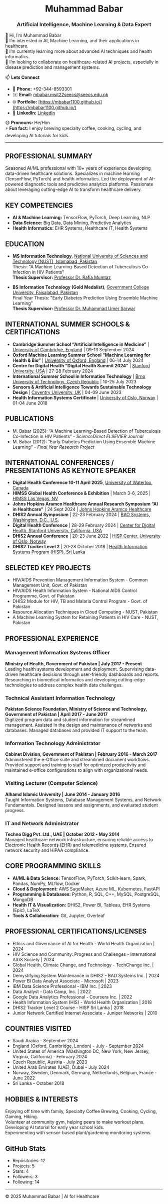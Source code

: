 <h1 align="center"><strong> Muhammad Babar </strong></h1>
 <h3 align="center"><strong> Artificial Intelligence, Machine Learning & Data Expert </strong></h3>


👋 Hi, I’m Muhammad Babar  
👀 I’m interested in AI, Machine Learning, and their applications in healthcare.  
🌱 I’m currently learning more about advanced AI techniques and health informatics.  
💞️ I’m looking to collaborate on healthcare-related AI projects, especially in disease prediction and management systems.  

📫 **Lets Connect**  
- 📱 **Phone:** +92-344-8593301  
- ✉️ **Email:** [mbabar.msit22seecs@seecs.edu.pk](mailto:mbabar.msit22seecs@seecs.edu.pk)  
- 🌐 **Portfolio:** [https://mbabar1100.github.io/](https://mbabar1100.github.io/)  
- 🔗 **LinkedIn:** [LinkedIn](https://www.linkedin.com/in/mbabar1100)  

😄 **Pronouns:** He/Him  
⚡ **Fun fact:** I enjoy brewing specialty coffee, cooking, cycling, and developing AI tutorials for kids.

---
## PROFESSIONAL SUMMARY
Seasoned AI/ML professional with 10+ years of experience developing data-driven healthcare solutions. Specializes in machine learning (TensorFlow, PyTorch) and health informatics. Led the deployment of AI-powered diagnostic tools and predictive analytics platforms. Passionate about leveraging cutting-edge AI to transform healthcare delivery.

## KEY COMPETENCIES
- **AI & Machine Learning:** TensorFlow, PyTorch, Deep Learning, NLP  
- **Data Science:** Big Data, Data Mining, Predictive Analytics  
- **Health Informatics:** EHR Systems, Healthcare IT, Health Systems  

## EDUCATION
- **MS Information Technology**, <a href="https://nust.edu.pk/" target="_blank">National University of Sciences and Technology (NUST), Islamabad, Pakistan</a>  
  Thesis: "A Machine Learning-Based Detection of Tuberculosis Co-Infection in HIV Patients"  
  **Thesis Supervisor:** [Professor Dr. Rafia Mumtaz](https://seecs.nust.edu.pk/faculty/rafia-mumtaz/)
  
- **BS Information Technology (Gold Medalist)**, <a href="https://gcuf.edu.pk/" target="_blank"> Government College University, Faisalabad, Pakistan</a>  
  Final Year Thesis: "Early Diabetes Prediction Using Ensemble Machine Learning"<br>
  **Thesis Supervisor:** [Professor Dr. Muhammad Umer Sarwar](https://profiles.gcuf.edu.pk/profile/drmuhammadumersarwar)

## INTERNATIONAL SUMMER SCHOOLS & CERTIFICATIONS
- **Cambridge Summer School “Artificial Intelligence in Medicine”** | <a href="https://www.vanderschaar-lab.com/cambridge-ai-in-medicine-summer-school/" target="_blank">University of Cambridge, England</a> | 09-13 September 2024  
- **Oxford Machine Learning Summer School “Machine Learning for Health & Bio”** | <a href="https://www.oxfordml.school/" target="_blank">University of Oxford, England</a> | 06-14 July 2024  
- **Centre for Digital Health “Digital Health Summit 2024”** | <a href="https://cdh.stanford.edu/2024-digital-health-summit" target="_blank">Stanford University, USA</a> | 27-28 February 2024  
- **International Summer School in Information Technology** | <a href="https://www.fit.vut.cz/events/bissit/.en" target="_blank">Brno University of Technology, Czech Republic</a> | 10-25 July 2023  
- **Sensors & Artificial Intelligence Towards Sustainable Technology Design** | <a href="https://pureportal.coventry.ac.uk/en/persons/elena-gaura" target="_blank">Coventry University, UK</a> | 04-09 June 2023  
- **Health Information Systems Certificate** | <a href="https://www.uio.no/studier/emner/medisin/inthealth/INTHE4105/" target="_blank">University of Oslo, Norway</a> | 01-04 June 2018  
  
  

## PUBLICATIONS
- M. Babar (2025): “A Machine Learning-Based Detection of Tuberculosis Co-Infection in HIV Patients” - *ScienceDirect ELSEVIER Journal*  
- M. Babar (2012): “Early Diabetes Prediction Using Ensemble Machine Learning” - *Final Year Research Project*

## INTERNATIONAL CONFERENCES / PRESENTATIONS AS KEYNOTE SPEAKER
- **Digital Health Conference 10-11 April 2025**, <a href="https://uwaterloo.ca/digital-health/" target="_blank">University of Waterloo, Canada</a>
- **HIMSS Global Health Conference & Exhibition** | March 3-6, 2025 | <a href="https://www.himssconference.com/" target="_blank">HIMSS Las Vegas, NV</a>
- **Johns Hopkins Aramco Healthcare Annual Research Symposium “AI in Healthcare”** | 24 Sept 2024 | <a href="https://www.jhah.com/en/news-events/events/jhah-annual-research-symposium" target="_blank">Johns Hopkins Aramco Healthcare</a>
- **DHIS2 Annual Symposium** | 22-23 February 2024 | <a href="https://www.dhis2symposium.org/" target="_blank">BAO Systems, Washington, D.C., U.S.</a>
- **Digital Health Conference** | 28-29 February 2024 | <a href="https://www.timeshighered-events.com/digital-health-2024" target="_blank">Center for Digital Health, Stanford University, California, USA</a>
- **DHIS2 Annual Conference** | 20-23 June 2022 | <a href="https://dhis2.org/academy/annual-conference/" target="_blank">HISP Center, University of Oslo, Norway</a>
- **DHIS2 Tracker Level 2** | 20-28 October 2018 | <a href="https://hispsrilanka.org/" target="_blank">Health Information Systems Program (HISP), Sri Lanka</a>

  
## SELECTED KEY PROJECTS
- HIV/AIDS Prevention Management Information System - Common Management Unit, Govt. of Pakistan  
- HIV/AIDS Health Information System - National AIDS Control Programme, Govt. of Pakistan  
- DHIS2 Module for HIV, TB and Malaria Control Program - Govt. of Pakistan  
- Resource Allocation Techniques in Cloud Computing - NUST, Pakistan  
- A Machine Learning System for Retaining Patients in HIV Care - NUST, Pakistan  

## PROFESSIONAL EXPERIENCE
### Management Information Systems Officer  
**Ministry of Health, Government of Pakistan | July 2017 - Present**  
Leading health systems development and deployment. Supervising data-driven healthcare decisions through user-friendly dashboards and reports. Researching in biomedical informatics and developing cutting-edge technologies to address complex health data challenges.

### Technical Assistant Information Technology  
**Pakistan Science Foundation, Ministry of Science and Technology, Government of Pakistan | April 2017 - June 2017**  
Digitized program data and student information for streamlined management. Assisted in the design and maintenance of networks and databases. Managed databases and provided IT support to the team.

### Information Technology Administrator  
**Cabinet Division, Government of Pakistan | February 2016 - March 2017**  
Administered the e-Office suite and streamlined document workflows. Provided support and training to staff for optimized productivity and maintained e-office configurations to align with organizational needs.

### Visiting Lecturer (Computer Science)  
**Alhamd Islamic University | June 2014 - January 2016**  
Taught Information Systems, Database Management Systems, and Network Fundamentals. Designed lessons and assignments, and evaluated student progress.

### IT and Network Administrator  
**Techno Digg Pvt. Ltd., UAE | October 2012 - May 2014**  
Managed healthcare network infrastructure, ensuring reliable access to Electronic Health Records (EHR) and telemedicine systems. Ensured network security and HIPAA compliance.

## CORE PROGRAMMING SKILLS
- **AI/ML & Data Science:** TensorFlow, PyTorch, Scikit-learn, Spark, Pandas, NumPy, MLflow, Docker  
- **Cloud & Deployment:** AWS SageMaker, Azure ML, Kubernetes, FastAPI  
- **Programming & Databases:** Python, R, SQL, C++, MySQL, PostgreSQL, MongoDB  
- **Health IT & Visualization:** DHIS2, Power BI, Tableau, EHR Systems (Epic), LaTeX  
- **Tools & Collaboration:** Git, Jupyter, Overleaf  

## PROFESSIONAL CERTIFICATIONS/LICENSES
- Ethics and Governance of AI for Health - World Health Organization | 2024  
- HIV Science and Community: Progress and Challenges - International AIDS Society | 2024  
- Global Health, Climate Change, and Technology - TechChange Inc. | 2024  
- Demystifying System Maintenance in DHIS2 - BAO Systems Inc. | 2024  
- Power BI Data Analyst Associate - Microsoft | 2023  
- IBM Data Science Professional - IBM Inc. | 2023  
- Data Analyst - Data Camp, Inc. | 2022  
- Google Data Analytics Professional - Coursera Inc. | 2022  
- Health Information System (HIS) - World Health Organization | 2018  
- DHIS2 Tracker Level 2 Course - HISP Sri Lanka | 2018  
- Junior Network Certified Internet Associate - Juniper Networks | 2010  

## COUNTRIES VISITED
- Saudi Arabia - September 2024  
- England (Oxford, Cambridge, London) - July - September 2024  
- United States of America (Washington DC, New York, New Jersey, Virginia, California) - February 2024  
- Czech Republic, Austria - July 2023  
- United Arab Emirates (UAE), Dubai - July 2024  
- Norway, Sweden, Denmark, Germany, Netherlands, Belgium, France - June 2022  
- Sri Lanka - October 2018  

## HOBBIES & INTERESTS
Enjoying off time with family, Specialty Coffee Brewing, Cooking, Cycling, Gaming, Hiking.  
Volunteer at community gym, helping peers to make workout plans.  
Developing AI tutorial for early year school kids.  
Experimenting with sensor-based plant/gardening monitoring systems.

## GitHub Stats
- Repositories: 12  
- Projects: 5  
- Stars: 4  
- Followers: 3  
- Following: 14  

---

© 2025 Muhammad Babar | AI for Healthcare
